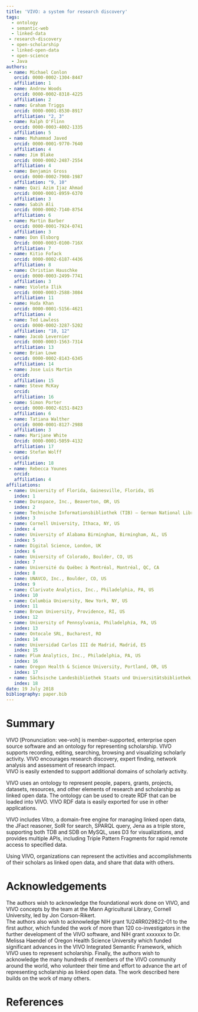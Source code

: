 ```yaml
---
title: 'VIVO: a system for research discovery'
tags:
  - ontology
  - semantic-web
  - linked-data
 - research-discovery
  - open-scholarship
  - linked-open-data
  - open-science
  - Java
authors:
 - name: Michael Conlon
   orcid: 0000-0002-1304-8447
   affiliation: 1
 - name: Andrew Woods
   orcid: 0000-0002-8318-4225
   affiliation: 2
 - name: Graham Triggs
   orcid: 0000-0001-8530-8917
   affiliation: "2, 3"
 - name: Ralph O'Flinn
   orcid: 0000-0003-4002-1335
   affiliation: 5
 - name: Muhammad Javed
   orcid: 0000-0001-9770-7640
   affiliation: 4
 - name: Jim Blake
   orcid: 0000-0002-2487-2554
   affiliation: 4
 - name: Benjamin Gross
   orcid: 0000-0002-7908-1987
   affiliation: "9, 10"
 - name: Qazi Azim Ijaz Ahmad
   orcid: 0000-0001-8959-6370
   affiliation: 3
 - name: Sabih Ali
   orcid: 0000-0002-7140-8754
   affiliation: 6
 - name: Martin Barber
   orcid: 0000-0001-7924-0741
   affiliation: 3
 - name: Don Elsborg
   Orcid: 0000-0003-0100-716X
   affiliation: 7
 - name: Kitio Fofack 
   orcid: 0000-0002-6187-4436
   affiliation: 8
 - name: Christian Hauschke
   orcid: 0000-0003-2499-7741 
   affiliation: 3
 - name: Violeta Ilik
   orcid: 0000-0003-2588-3084
   affiliation: 11
 - name: Huda Khan
   orcid: 0000-0001-5156-4621
   affiliation: 4
 - name: Ted Lawless
   orcid: 0000-0002-3287-5202
   affiliation: "10, 12"
 - name: Jacob Levernier
   orcid: 0000-0003-1563-7314
   affiliation: 13
 - name: Brian Lowe
   orcid: 0000-0002-8143-6345
   affiliation: 14
 - name: Jose Luis Martin
   orcid:
   affiliation: 15
 - name: Steve McKay
   orcid:
   affiliation: 16
 - name: Simon Porter
   orcid: 0000-0002-6151-8423
   affiliation: 6
 - name: Tatiana Walther
   orcid: 0000-0001-8127-2988
   affiliation: 3
 - name: Marijane White
   Orcid: 0000-0001-5059-4132
   affiliation: 17
 - name: Stefan Wolff
   orcid:
   affiliation: 18
 - name: Rebecca Younes
   orcid:
   affiliation: 4
affiliations:
 - name: University of Florida, Gainesville, Florida, US
   index: 1
 - name: Duraspace, Inc., Beaverton, OR, US
   index: 2
 - name: Technische Informationsbibliothek (TIB) – German National Library of Science and Technology, Hannover, DE
   index: 3
 - name: Cornell University, Ithaca, NY, US
   index: 4
 - name: University of Alabama Birmingham, Birmingham, AL, US
   index: 5
 - name: Digital Science, London, UK
   index: 6
 - name: University of Colorado, Boulder, CO, US
   index: 7
 - name: Université du Québec à Montréal, Montréal, QC, CA
   index: 8
 - name: UNAVCO, Inc., Boulder, CO, US
   index: 9
 - name: Clarivate Analytics, Inc., Philadelphia, PA, US
   index: 10
 - name: Columbia University, New York, NY, US
   index: 11
 - name: Brown University, Providence, RI, US
   index: 12
 - name: University of Pennsylvania, Philadelphia, PA, US
   index: 13
 - name: Ontocale SRL, Bucharest, RO
   index: 14
 - name: Universidad Carlos III de Madrid, Madrid, ES
   index: 15
 - name: Plum Analytics, Inc., Philadelphia, PA, US
   index: 16
 - name: Oregon Health & Science University, Portland, OR, US
   index: 17
 - name: Sächsische Landesbibliothek Staats und Universitätsbibliothek, Dresden, DE
   index: 18
date: 19 July 2018
bibliography: paper.bib
---
```


# Summary

VIVO [Pronunciation: vee-voh] is member-supported, enterprise open source 
software and an ontology for representing scholarship.  VIVO supports recording, editing, 
searching, browsing and visualizing scholarly activity. VIVO encourages research 
discovery, expert finding, network analysis and assessment of research impact.  
VIVO is easily extended to support additional domains of scholarly activity.

VIVO uses an ontology to represent people, papers, grants, projects, datasets, resources,
and other elements of research and scholarship as linked open data.  The ontology can
be used to create RDF that can be loaded into VIVO.  VIVO RDF data is easily exported for
use in other applications.

VIVO includes Vitro, a domain-free engine for managing linked open data, the JFact 
reasoner, SolR for search, SPARQL query, Jena as a triple store, supporting both TDB 
and SDB on MySQL, uses D3 for visualizations, and provides multiple APIs, including
Triple Pattern Fragments for rapid remote access to specified data.

Using VIVO, organizations can represent the activities and accomplishments of their 
scholars as linked open data, and share that data with others.

# Acknowledgements

The authors wish to acknowledge the foundational work done on VIVO, and VIVO concepts by 
the team at the Mann Agricultural Library, Cornell University, led by Jon Corson-Rikert.  
The authors also wish to acknowledge NIH grant 1U24RR029822-01 to the first author, which 
funded the work of more than 120 co-investigators in the further development of the 
VIVO software, and NIH grant xxxxxxx to Dr. Melissa Haendel of Oregon Health Science 
University which funded significant advances in the VIVO Integrated Semantic Framework, 
which VIVO uses to represent scholarship.  Finally, the authors wish to acknowledge the 
many hundreds of members of the VIVO community around the world, who volunteer their 
time and effort to advance the art of representing scholarship as linked open data. The 
work described here builds on the work of many others.

# References
